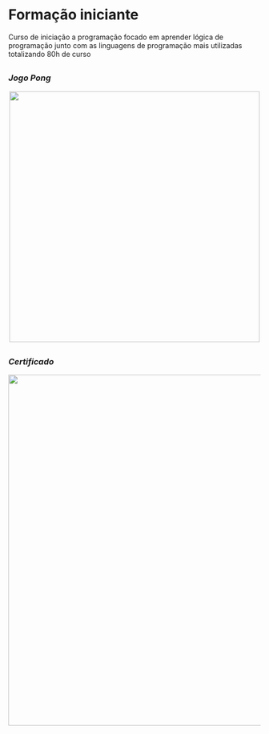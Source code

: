 # Formação iniciante
Curso de iniciação a programação focado em aprender lógica de programação junto com as linguagens de programação mais utilizadas totalizando 80h de curso
##

### *Jogo Pong*
<div align="center">
<img src="https://user-images.githubusercontent.com/80546584/153609517-ce48edb4-768f-4fe0-8a75-5d9fd04aaaa9.png" width="500px" />
</div>

##
### *Certificado*
<div align="center">
<img src="https://user-images.githubusercontent.com/80546584/147533144-9d65a2bd-95aa-4077-8dc7-c4fc5865e909.png" width="700px" />
</div>
